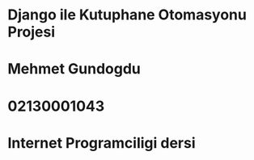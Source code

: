 # Django ile Kutuphane Otomasyonu Projesi
# Mehmet Gundogdu
# 02130001043
# Internet Programciligi dersi
